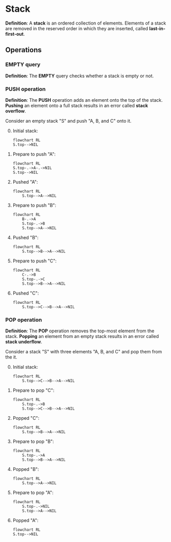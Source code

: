# Stack

**Definition**: A **stack** is an ordered collection of elements. Elements of a stack are removed in the reserved order in which they are inserted, called **last-in-first-out**.

## Operations

### EMPTY query

**Definition**: The **EMPTY** query checks whether a stack is empty or not.

### PUSH operation

**Definition**: The **PUSH** operation adds an element onto the top of the stack. **Pushing** an element onto a full stack results in an error called **stack overflow**.

Consider an empty stack "S" and push "A, B, and C" onto it.

0. Initial stack:

	```mermaid
	flowchart RL
	S.top-->NIL
	```

1. Prepare to push "A":

	```mermaid
	flowchart RL
	S.top-.->A-.->NIL
	S.top-->NIL
	```

1. Pushed "A":

	```mermaid
	flowchart RL
		S.top-->A-->NIL
	```

1. Prepare to push "B":

	```mermaid
	flowchart RL
		B-.->A
		S.top-.->B
		S.top-->A-->NIL
	```

1. Pushed "B":

	```mermaid
	flowchart RL
		S.top-->B-->A-->NIL
	```

1. Prepare to push "C":

	```mermaid
	flowchart RL
		C-.->B
		S.top-.->C
		S.top-->B-->A-->NIL
	```

1. Pushed "C":

	```mermaid
	flowchart RL
		S.top-->C-->B-->A-->NIL
	```

### POP operation

**Definition**: The **POP** operation removes the top-most element from the stack. **Popping** an element from an empty stack results in an error called **stack underflow**.

Consider a stack "S" with three elements "A, B, and C" and pop them from the it.

0. Initial stack:

	```mermaid
	flowchart RL
		S.top-->C-->B-->A-->NIL
	```

1. Prepare to pop "C":

	```mermaid
	flowchart RL
		S.top-.->B
		S.top-->C-->B-->A-->NIL
	```

2. Popped "C":

	```mermaid
	flowchart RL
		S.top-->B-->A-->NIL
	```

3. Prepare to pop "B":

	```mermaid
	flowchart RL
		S.top-.->A
		S.top-->B-->A-->NIL
	```

4. Popped "B":

	```mermaid
	flowchart RL
		S.top-->A-->NIL
	```

5. Prepare to pop "A":

	```mermaid
	flowchart RL
		S.top-.->NIL
		S.top-->A-->NIL
	```

6. Popped "A":

	```mermaid
	flowchart RL
	S.top-->NIL
	```
